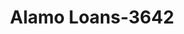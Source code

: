 ---
f_zip-code: 90240
f_state-code: CA
title: Alamo Loans-3642
f_phone: 562-862-8269
f_city-only: Downey
f_address: Downey Downey
f_location-unique-id: '3642'
slug: alamo-loans-3642
updated-on: '2024-05-30T13:46:58.046Z'
created-on: '2024-05-30T13:36:59.803Z'
published-on: '2024-05-30T13:54:32.469Z'
f_city-state: cms/city/downey-ca.md
f_company: cms/company/alamo-loans.md
f_state: cms/state/california.md
layout: '[payday-loan].html'
tags: payday-loan
---